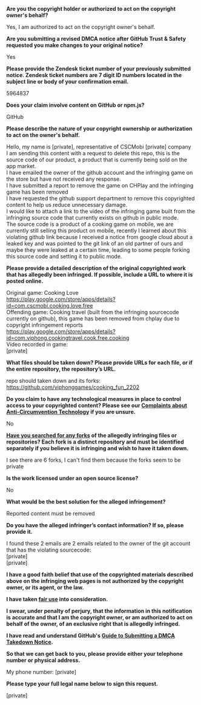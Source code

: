 **Are you the copyright holder or authorized to act on the copyright owner's behalf?**

Yes, I am authorized to act on the copyright owner's behalf.

**Are you submitting a revised DMCA notice after GitHub Trust & Safety requested you make changes to your original notice?**

Yes

**Please provide the Zendesk ticket number of your previously submitted notice. Zendesk ticket numbers are 7 digit ID numbers located in the subject line or body of your confirmation email.**

5964837

**Does your claim involve content on GitHub or npm.js?**

GitHub

**Please describe the nature of your copyright ownership or authorization to act on the owner's behalf.**

Hello, my name is [private], representative of CSCMobi [private] company  
I am sending this content with a request to delete this repo, this is the source code of our product, a product that is currently being sold on the app market.  
I have emailed the owner of the github account and the infringing game on the store but have not received any response.  
I have submitted a report to remove the game on CHPlay and the infringing game has been removed  
I have requested the github support department to remove this copyrighted content to help us reduce unnecessary damage.  
I would like to attach a link to the video of the infringing game built from the infringing source code that currently exists on github in public mode.  
The source code is a product of a cooking game on mobile, we are currently still selling this product on mobile, recently I learned about this violating github link because I received a notice from google cloud about a leaked key and was pointed to the git link of an old partner of ours and maybe they were leaked at a certain time, leading to some people forking this source code and setting it to public mode.

**Please provide a detailed description of the original copyrighted work that has allegedly been infringed. If possible, include a URL to where it is posted online.**

Original game: Cooking Love  
https://play.google.com/store/apps/details?id=com.cscmobi.cooking.love.free  
Offending game: Cooking travel (built from the infringing sourcecode currently on github), this game has been removed from chplay due to copyright infringement reports  
https://play.google.com/store/apps/details?id=com.viphong.cookingtravel.cook.free.cooking  
Video recorded in game:  
[private]

**What files should be taken down? Please provide URLs for each file, or if the entire repository, the repository’s URL.**

repo should taken down and its forks:  
https://github.com/viphonggames/cooking_fun_2202

**Do you claim to have any technological measures in place to control access to your copyrighted content? Please see our <a href="https://docs.github.com/articles/guide-to-submitting-a-dmca-takedown-notice#complaints-about-anti-circumvention-technology">Complaints about Anti-Circumvention Technology</a> if you are unsure.**

No

**<a href="https://docs.github.com/articles/dmca-takedown-policy#b-what-about-forks-or-whats-a-fork">Have you searched for any forks</a> of the allegedly infringing files or repositories? Each fork is a distinct repository and must be identified separately if you believe it is infringing and wish to have it taken down.**

I see there are 6 forks, I can't find them because the forks seem to be private

**Is the work licensed under an open source license?**

No

**What would be the best solution for the alleged infringement?**

Reported content must be removed

**Do you have the alleged infringer’s contact information? If so, please provide it.**

I found these 2 emails are 2 emails related to the owner of the git account that has the violating sourcecode:  
[private]  
[private]  

**I have a good faith belief that use of the copyrighted materials described above on the infringing web pages is not authorized by the copyright owner, or its agent, or the law.**

**I have taken <a href="https://www.lumendatabase.org/topics/22">fair use</a> into consideration.**

**I swear, under penalty of perjury, that the information in this notification is accurate and that I am the copyright owner, or am authorized to act on behalf of the owner, of an exclusive right that is allegedly infringed.**

**I have read and understand GitHub's <a href="https://docs.github.com/articles/guide-to-submitting-a-dmca-takedown-notice/">Guide to Submitting a DMCA Takedown Notice</a>.**

**So that we can get back to you, please provide either your telephone number or physical address.**

My phone number: [private]

**Please type your full legal name below to sign this request.**

[private]
